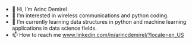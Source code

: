 - 👋 Hi, I’m Arinc Demirel
- 👀 I’m interested in wireless communications and python coding.
- 🌱 I’m currently learning data structures in python and machine learning applications in data science fields.
- 📫 How to reach me www.linkedin.com/in/arincdemirel/?locale=en_US

<!---
ArincDemirel/ArincDemirel is a ✨ special ✨ repository because its `README.md` (this file) appears on your GitHub profile.
You can click the Preview link to take a look at your changes.
--->
